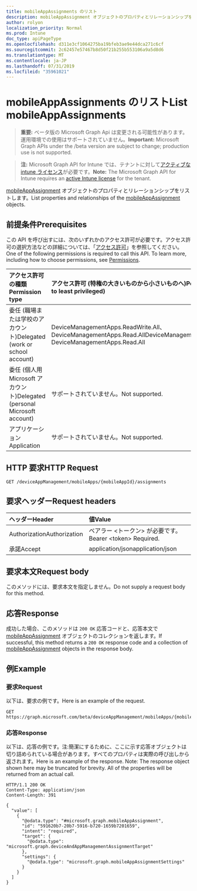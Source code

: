 ```yaml
---
title: mobileAppAssignments のリスト
description: mobileAppAssignment オブジェクトのプロパティとリレーションシップをリストします。
author: rolyon
localization_priority: Normal
ms.prod: Intune
doc_type: apiPageType
ms.openlocfilehash: d311e3cf1064275ba19bfeb3ae9e44dca271c6cf
ms.sourcegitcommit: 2c62457e57467b8d50f21b255b553106a9a5d8d6
ms.translationtype: MT
ms.contentlocale: ja-JP
ms.lasthandoff: 07/31/2019
ms.locfileid: "35961021"
---
```

# <a name="list-mobileappassignments"></a><span data-ttu-id="ee6fd-103">mobileAppAssignments のリスト</span><span class="sxs-lookup"><span data-stu-id="ee6fd-103">List mobileAppAssignments</span></span>

> <span data-ttu-id="ee6fd-104">**重要:** ベータ版の Microsoft Graph Api は変更される可能性があります。運用環境での使用はサポートされていません。</span><span class="sxs-lookup"><span data-stu-id="ee6fd-104">**Important:** Microsoft Graph APIs under the /beta version are subject to change; production use is not supported.</span></span>

> <span data-ttu-id="ee6fd-105">**注:** Microsoft Graph API for Intune では、テナントに対して[アクティブな intune ライセンス](https://go.microsoft.com/fwlink/?linkid=839381)が必要です。</span><span class="sxs-lookup"><span data-stu-id="ee6fd-105">**Note:** The Microsoft Graph API for Intune requires an [active Intune license](https://go.microsoft.com/fwlink/?linkid=839381) for the tenant.</span></span>

<span data-ttu-id="ee6fd-106">[mobileAppAssignment](../resources/intune-apps-mobileappassignment.md) オブジェクトのプロパティとリレーションシップをリストします。</span><span class="sxs-lookup"><span data-stu-id="ee6fd-106">List properties and relationships of the [mobileAppAssignment](../resources/intune-apps-mobileappassignment.md) objects.</span></span>

## <a name="prerequisites"></a><span data-ttu-id="ee6fd-107">前提条件</span><span class="sxs-lookup"><span data-stu-id="ee6fd-107">Prerequisites</span></span>
<span data-ttu-id="ee6fd-p101">この API を呼び出すには、次のいずれかのアクセス許可が必要です。アクセス許可の選択方法などの詳細については、「[アクセス許可](/graph/permissions-reference)」を参照してください。</span><span class="sxs-lookup"><span data-stu-id="ee6fd-p101">One of the following permissions is required to call this API. To learn more, including how to choose permissions, see [Permissions](/graph/permissions-reference).</span></span>

|<span data-ttu-id="ee6fd-110">アクセス許可の種類</span><span class="sxs-lookup"><span data-stu-id="ee6fd-110">Permission type</span></span>|<span data-ttu-id="ee6fd-111">アクセス許可 (特権の大きいものから小さいものへ)</span><span class="sxs-lookup"><span data-stu-id="ee6fd-111">Permissions (from most to least privileged)</span></span>|
|:---|:---|
|<span data-ttu-id="ee6fd-112">委任 (職場または学校のアカウント)</span><span class="sxs-lookup"><span data-stu-id="ee6fd-112">Delegated (work or school account)</span></span>|<span data-ttu-id="ee6fd-113">DeviceManagementApps.ReadWrite.All、DeviceManagementApps.Read.All</span><span class="sxs-lookup"><span data-stu-id="ee6fd-113">DeviceManagementApps.ReadWrite.All, DeviceManagementApps.Read.All</span></span>|
|<span data-ttu-id="ee6fd-114">委任 (個人用 Microsoft アカウント)</span><span class="sxs-lookup"><span data-stu-id="ee6fd-114">Delegated (personal Microsoft account)</span></span>|<span data-ttu-id="ee6fd-115">サポートされていません。</span><span class="sxs-lookup"><span data-stu-id="ee6fd-115">Not supported.</span></span>|
|<span data-ttu-id="ee6fd-116">アプリケーション</span><span class="sxs-lookup"><span data-stu-id="ee6fd-116">Application</span></span>|<span data-ttu-id="ee6fd-117">サポートされていません。</span><span class="sxs-lookup"><span data-stu-id="ee6fd-117">Not supported.</span></span>|

## <a name="http-request"></a><span data-ttu-id="ee6fd-118">HTTP 要求</span><span class="sxs-lookup"><span data-stu-id="ee6fd-118">HTTP Request</span></span>
<!-- {
  "blockType": "ignored"
}
-->
``` http
GET /deviceAppManagement/mobileApps/{mobileAppId}/assignments
```

## <a name="request-headers"></a><span data-ttu-id="ee6fd-119">要求ヘッダー</span><span class="sxs-lookup"><span data-stu-id="ee6fd-119">Request headers</span></span>
|<span data-ttu-id="ee6fd-120">ヘッダー</span><span class="sxs-lookup"><span data-stu-id="ee6fd-120">Header</span></span>|<span data-ttu-id="ee6fd-121">値</span><span class="sxs-lookup"><span data-stu-id="ee6fd-121">Value</span></span>|
|:---|:---|
|<span data-ttu-id="ee6fd-122">Authorization</span><span class="sxs-lookup"><span data-stu-id="ee6fd-122">Authorization</span></span>|<span data-ttu-id="ee6fd-123">ベアラー &lt;トークン&gt; が必要です。</span><span class="sxs-lookup"><span data-stu-id="ee6fd-123">Bearer &lt;token&gt; Required.</span></span>|
|<span data-ttu-id="ee6fd-124">承諾</span><span class="sxs-lookup"><span data-stu-id="ee6fd-124">Accept</span></span>|<span data-ttu-id="ee6fd-125">application/json</span><span class="sxs-lookup"><span data-stu-id="ee6fd-125">application/json</span></span>|

## <a name="request-body"></a><span data-ttu-id="ee6fd-126">要求本文</span><span class="sxs-lookup"><span data-stu-id="ee6fd-126">Request body</span></span>
<span data-ttu-id="ee6fd-127">このメソッドには、要求本文を指定しません。</span><span class="sxs-lookup"><span data-stu-id="ee6fd-127">Do not supply a request body for this method.</span></span>

## <a name="response"></a><span data-ttu-id="ee6fd-128">応答</span><span class="sxs-lookup"><span data-stu-id="ee6fd-128">Response</span></span>
<span data-ttu-id="ee6fd-129">成功した場合、このメソッドは `200 OK` 応答コードと、応答本文で [mobileAppAssignment](../resources/intune-apps-mobileappassignment.md) オブジェクトのコレクションを返します。</span><span class="sxs-lookup"><span data-stu-id="ee6fd-129">If successful, this method returns a `200 OK` response code and a collection of [mobileAppAssignment](../resources/intune-apps-mobileappassignment.md) objects in the response body.</span></span>

## <a name="example"></a><span data-ttu-id="ee6fd-130">例</span><span class="sxs-lookup"><span data-stu-id="ee6fd-130">Example</span></span>

### <a name="request"></a><span data-ttu-id="ee6fd-131">要求</span><span class="sxs-lookup"><span data-stu-id="ee6fd-131">Request</span></span>
<span data-ttu-id="ee6fd-132">以下は、要求の例です。</span><span class="sxs-lookup"><span data-stu-id="ee6fd-132">Here is an example of the request.</span></span>
``` http
GET https://graph.microsoft.com/beta/deviceAppManagement/mobileApps/{mobileAppId}/assignments
```

### <a name="response"></a><span data-ttu-id="ee6fd-133">応答</span><span class="sxs-lookup"><span data-stu-id="ee6fd-133">Response</span></span>
<span data-ttu-id="ee6fd-p102">以下は、応答の例です。注:簡潔にするために、ここに示す応答オブジェクトは切り詰められている場合があります。すべてのプロパティは実際の呼び出しから返されます。</span><span class="sxs-lookup"><span data-stu-id="ee6fd-p102">Here is an example of the response. Note: The response object shown here may be truncated for brevity. All of the properties will be returned from an actual call.</span></span>
``` http
HTTP/1.1 200 OK
Content-Type: application/json
Content-Length: 391

{
  "value": [
    {
      "@odata.type": "#microsoft.graph.mobileAppAssignment",
      "id": "591620b7-20b7-5916-b720-1659b7201659",
      "intent": "required",
      "target": {
        "@odata.type": "microsoft.graph.deviceAndAppManagementAssignmentTarget"
      },
      "settings": {
        "@odata.type": "microsoft.graph.mobileAppAssignmentSettings"
      }
    }
  ]
}
```





